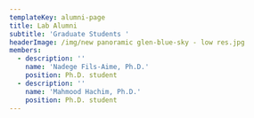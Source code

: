 ```yaml
---
templateKey: alumni-page
title: Lab Alumni
subtitle: 'Graduate Students '
headerImage: /img/new panoramic glen-blue-sky - low res.jpg
members:
  - description: ''
    name: 'Nadege Fils-Aime, Ph.D.'
    position: Ph.D. student
  - description: ''
    name: 'Mahmood Hachim, Ph.D.'
    position: Ph.D. student
---
```


